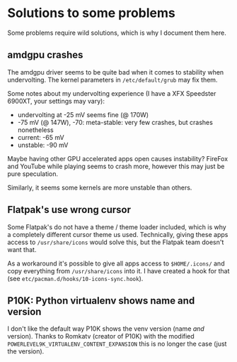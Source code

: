 # Solutions to some problems

Some problems require wild solutions, which is why I document them here.

## amdgpu crashes

The amdgpu driver seems to be quite bad when it comes to stability when undervolting. The kernel parameters in `/etc/default/grub` may fix them.

Some notes about my undervolting experience (I have a XFX Speedster 6900XT, your settings may vary):

- undervolting at -25 mV seems fine (@ 170W)
- -75 mV (@ 147W), -70: meta-stable: very few crashes, but crashes nonetheless
- current: -65 mV
- unstable: -90 mV

Maybe having other GPU accelerated apps open causes instability? FireFox and YouTube while playing seems to crash more, however this may just be pure speculation.

Similarly, it seems some kernels are more unstable than others.

## Flatpak's use wrong cursor

Some Flatpak's do not have a theme / theme loader included, which is why a completely different cursor theme us used. Technically, giving these apps access to `/usr/share/icons` would solve this, but the Flatpak team doesn't want that.

As a workaround it's possible to give all apps access to `$HOME/.icons/` and copy everything from `/usr/share/icons` into it. I have created a hook for that (see `etc/pacman.d/hooks/10-icons-sync.hook`).

## P10K: Python virtualenv shows name and version

I don't like the default way P10K shows the venv version (name *and* version). Thanks to Romkatv (creator of P10K) with the modified `POWERLEVEL9K_VIRTUALENV_CONTENT_EXPANSION` this is no longer the case (just the version).
